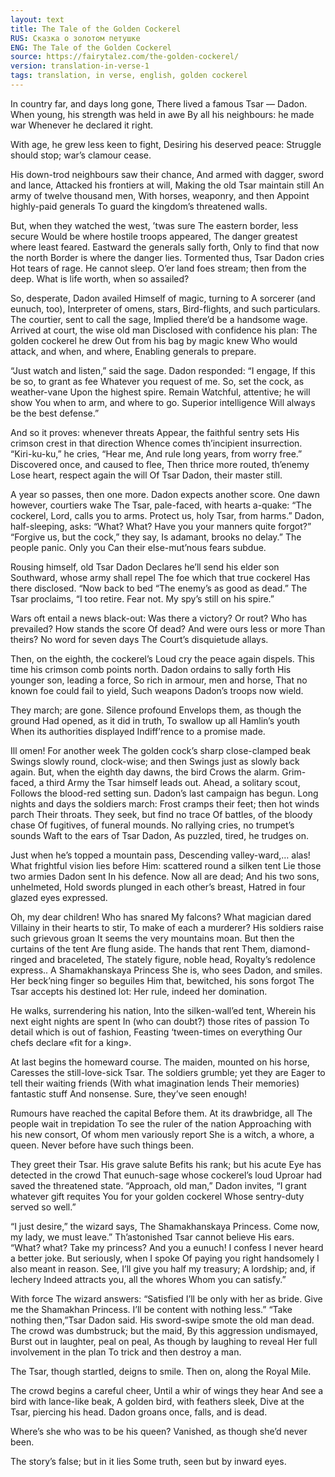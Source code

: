 ```yaml
---
layout: text
title: The Tale of the Golden Cockerel
RUS: Сказка о золотом петушке
ENG: The Tale of the Golden Cockerel
source: https://fairytalez.com/the-golden-cockerel/
version: translation-in-verse-1
tags: translation, in verse, english, golden cockerel
---
```


In country far, and days long gone,
There lived a famous Tsar — Dadon.
When young, his strength was held in awe
By all his neighbours: he made war
Whenever he declared it right.

With age, he grew less keen to fight,
Desiring his deserved peace: Struggle should stop; war’s clamour cease.

His down-trod neighbours saw their chance,
And armed with dagger, sword and lance,
Attacked his frontiers at will,
Making the old Tsar maintain still
An army of twelve thousand men,
With horses, weaponry, and then
Appoint highly-paid generals
To guard the kingdom’s threatened walls.

But, when they watched the west, ’twas sure
The eastern border, less secure
Would be where hostile troops appeared,
The danger greatest where least feared.
Eastward the generals sally forth,
Only to find that now the north
Border is where the danger lies.
Tormented thus, Tsar Dadon cries
Hot tears of rage. He cannot sleep.
O’er land foes stream; then from the deep.
What is life worth, when so assailed?

So, desperate, Dadon availed
Himself of magic, turning to
A sorcerer (and eunuch, too),
Interpreter of omens, stars,
Bird-flights, and such particulars.
The courtier, sent to call the sage,
Implied there’d be a handsome wage.
Arrived at court, the wise old man
Disclosed with confidence his plan:
The golden cockerel he drew
Out from his bag by magic knew
Who would attack, and when, and where,
Enabling generals to prepare.

“Just watch and listen,” said the sage.
Dadon responded: “I engage,
If this be so, to grant as fee
Whatever you request of me.
So, set the cock, as weather-vane
Upon the highest spire. Remain
Watchful, attentive; he will show
You when to arm, and where to go.
Superior intelligence
Will always be the best defense.”

And so it proves: whenever threats
Appear, the faithful sentry sets
His crimson crest in that direction
Whence comes th’incipient insurrection.
“Kiri-ku-ku,” he cries, “Hear me,
And rule long years, from worry free.”
Discovered once, and caused to flee,
Then thrice more routed, th’enemy
Lose heart, respect again the will
Of Tsar Dadon, their master still.

A year so passes, then one more.
Dadon expects another score.
One dawn however, courtiers wake
The Tsar, pale-faced, with hearts a-quake:
“The cockerel, Lord, calls you to arms.
Protect us, holy Tsar, from harms.”
Dadon, half-sleeping, asks: “What? What?
Have you your manners quite forgot?”
“Forgive us, but the cock,” they say,
Is adamant, brooks no delay.”
The people panic. Only you
Can their else-mut’nous fears subdue.

Rousing himself, old Tsar Dadon
Declares he’ll send his elder son
Southward, whose army shall repel
The foe which that true cockerel
Has there disclosed. “Now back to bed
“The enemy’s as good as dead.”
The Tsar proclaims, “I too retire.
Fear not. My spy’s still on his spire.”

Wars oft entail a news black-out:
Was there a victory? Or rout?
Who has prevailed? How stands the score
Of dead? And were ours less or more
Than theirs? No word for seven days
The Court’s disquietude allays.

Then, on the eighth, the cockerel’s
Loud cry the peace again dispels.
This time his crimson comb points north.
Dadon ordains to sally forth
His younger son, leading a force,
So rich in armour, men and horse,
That no known foe could fail to yield,
Such weapons Dadon’s troops now wield.

They march; are gone. Silence profound
Envelops them, as though the ground
Had opened, as it did in truth,
To swallow up all Hamlin’s youth
When its authorities displayed
Indiff’rence to a promise made.

Ill omen! For another week
The golden cock’s sharp close-clamped beak
Swings slowly round, clock-wise; and then
Swings just as slowly back again.
But, when the eighth day dawns, the bird
Crows the alarm. Grim-faced, a third
Army the Tsar himself leads out.
Ahead, a solitary scout,
Follows the blood-red setting sun.
Dadon’s last campaign has begun.
Long nights and days the soldiers march:
Frost cramps their feet; then hot winds parch
Their throats. They seek, but find no trace
Of battles, of the bloody chase
Of fugitives, of funeral mounds.
No rallying cries, no trumpet’s sounds
Waft to the ears of Tsar Dadon,
As puzzled, tired, he trudges on.

Just when he’s topped a mountain pass,
Descending valley-ward,… alas!
What frightful vision lies before
Him: scattered round a silken tent
Lie those two armies Dadon sent
In his defence. Now all are dead;
And his two sons, unhelmeted,
Hold swords plunged in each other’s breast,
Hatred in four glazed eyes expressed.

Oh, my dear children! Who has snared
My falcons? What magician dared
Villainy in their hearts to stir,
To make of each a murderer?
His soldiers raise such grievous groan
It seems the very mountains moan. But then the curtains of the tent
Are flung aside. The hands that rent
Them, diamond-ringed and braceleted,
The stately figure, noble head,
Royalty’s redolence express..
A Shamakhanskaya Princess
She is, who sees Dadon, and smiles.
Her beck’ning finger so beguiles
Him that, bewitched, his sons forgot
The Tsar accepts his destined lot:
Her rule, indeed her domination.

He walks, surrendering his nation,
Into the silken-wall’ed tent,
Wherein his next eight nights are spent
In (who can doubt?) those rites of passion
To detail which is out of fashion,
Feasting ‘tween-times on everything
Our chefs declare «fit for a king».

At last begins the homeward course.
The maiden, mounted on his horse,
Caresses the still-love-sick Tsar.
The soldiers grumble; yet they are
Eager to tell their waiting friends
(With what imagination lends
Their memories) fantastic stuff
And nonsense. Sure, they’ve seen enough!

Rumours have reached the capital
Before them. At its drawbridge, all
The people wait in trepidation
To see the ruler of the nation
Approaching with his new consort,
Of whom men variously report
She is a witch, a whore, a queen.
Never before have such things been.

They greet their Tsar. His grave salute
Befits his rank; but his acute
Eye has detected in the crowd
That eunuch-sage whose cockerel’s loud
Uproar had saved the threatened state.
“Approach, old man,” Dadon invites,
“I grant whatever gift requites
You for your golden cockerel
Whose sentry-duty served so well.”

“I just desire,” the wizard says,
The Shamakhanskaya Princess.
Come now, my lady, we must leave.”
Th’astonished Tsar cannot believe
His ears. “What? what? Take my princess?
And you a eunuch! I confess
I never heard a better joke.
But seriously, when I spoke
Of paying you right handsomely
I also meant in reason. See,
I’ll give you half my treasury;
A lordship; and, if lechery
Indeed attracts you, all the whores
Whom you can satisfy.”

With force
The wizard answers: “Satisfied
I’ll be only with her as bride.
Give me the Shamakhan Princess.
I’ll be content with nothing less.”
“Take nothing then,”Tsar Dadon said.
His sword-swipe smote the old man dead.
The crowd was dumbstruck; but the maid,
By this aggression undismayed,
Burst out in laughter, peal on peal,
As though by laughing to reveal
Her full involvement in the plan
To trick and then destroy a man.

The Tsar, though startled, deigns to smile.
Then on, along the Royal Mile.

The crowd begins a careful cheer,
Until a whir of wings they hear
And see a bird with lance-like beak,
A golden bird, with feathers sleek,
Dive at the Tsar, piercing his head.
Dadon groans once, falls, and is dead.

Where’s she who was to be his queen?
Vanished, as though she’d never been.

The story’s false; but in it lies
Some truth, seen but by inward eyes.